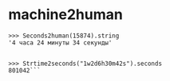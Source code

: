 # machine2human

```>>> from machine2human import Seconds2human, Strtime2seconds
>>> Seconds2human(15874).string
'4 часа 24 минуты 34 секунды'


>>> Strtime2seconds("1w2d6h30m42s").seconds
801042```